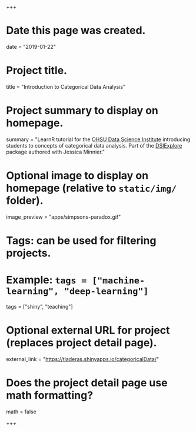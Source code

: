 +++
# Date this page was created.
date = "2019-01-22"

# Project title.
title = "Introduction to Categorical Data Analysis"

# Project summary to display on homepage.
summary = "LearnR tutorial for the [OHSU Data Science Institute](https://ohsulibrary-datascienceinstitute.github.io/) introducing students to concepts of categorical data analysis. Part of the [DSIExplore](https://github.com/laderast/DSIExplore) package authored with Jessica Minnier."

# Optional image to display on homepage (relative to `static/img/` folder).
image_preview = "apps/simpsons-paradox.gif"

# Tags: can be used for filtering projects.
# Example: `tags = ["machine-learning", "deep-learning"]`
tags = ["shiny", "teaching"]

# Optional external URL for project (replaces project detail page).
external_link = "https://tladeras.shinyapps.io/categoricalData/"

# Does the project detail page use math formatting?
math = false

+++


